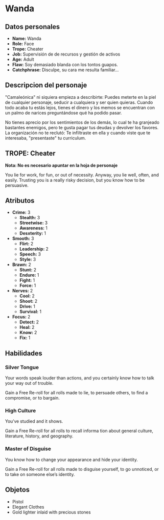 
# Wanda

## Datos personales

* **Name:** Wanda
* **Role:** Face
* **Trope:** Cheater
* **Job:** Supervisión de de recursos y gestión de activos
* **Age:** Adult
* **Flaw:** Soy demasiado blanda con los tontos guapos.
* **Catchphrase:** Disculpe, su cara me resulta familiar...

## Descripcion del personaje

"Camaleónica" ni siquiera empieza a describirte: Puedes meterte en la piel de cualquier personaje, seducir a cualquiera y ser quien quieras. Cuando todo acaba tu estás lejos, tienes el dinero y los memos se encuentran con un palmo de narices preguntándose qué ha podido pasar.

No tienes aprecio por los sentimientos de los demás, lo cual te ha granjeado bastantes enemigos, pero te gusta pagar tus deudas y devolver los favores. La organización no te reclutó: Te infiltraste en ella y cuando viste que te interesaba, "presentaste" tu curriculum.


## TROPE: Cheater

**Nota: No es necesario apuntar en la hoja de personaje**

You lie for work, for fun, or out of necessity. Anyway, you lie well, often, and easily. Trusting you is a really risky decision, but you know how to be persuasive.

## Atributos

* **Crime:** 3
    * **Stealth:** 3
    * **Streetwise:** 3
    * **Awareness:** 1
    * **Desxterity:** 1
* **Smooth:** 3
    * **Flirt:** 2
    * **Leadership:** 2
    * **Speech:** 3
    * **Style:** 3
* **Brawn:** 2
    * **Stunt:** 2
    * **Endure:** 1
    * **Fight:** 1
    * **Force:** 1
* **Nerves:** 2
    * **Cool:** 2
    * **Shoot:** 2
    * **Drive:** 1
    * **Survival:** 1
* **Focus:** 2
    * **Detect:** 2
    * **Heal:** 2
    * **Know:** 2
    * **Fix:** 1


## Habilidades

### Silver Tongue

Your words speak louder than actions, and you certainly know how to talk your way out of trouble.

Gain a Free Re-roll for all rolls made to lie, to persuade others, to find a compromise, or to bargain.


### High Culture

You’ve studied and it shows.

Gain a Free Re-roll for all rolls to recall informa tion about general culture, literature, history, and geography.


### Master of Disguise

You know how to change your appearance and hide your identity.

Gain a Free Re-roll for all rolls made to disguise yourself, to go unnoticed, or to take on someone else’s identity.




## Objetos

* Pistol
* Elegant Clothes
* Gold lighter inlaid with precious stones

